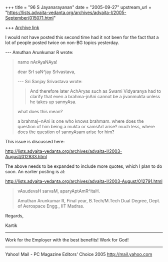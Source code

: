 +++
title = "96 S Jayanarayanan"
date = "2005-09-27"
upstream_url = "https://lists.advaita-vedanta.org/archives/advaita-l/2005-September/015071.html"

+++
[Archive link](https://lists.advaita-vedanta.org/archives/advaita-l/2005-September/015071.html)

I would not have posted this second time had it not been for the
fact that a lot of people posted twice on non-BG topics
yesterday.

--- Amuthan Arunkumar R <aparyap at yahoo.co.in> wrote:

> namo nArAyaNAya!
> 
> dear SrI saN^jay SrIvastava,
> 
> --- Sri Sanjay Srivastava wrote:
> > 
> > And therefore later AchAryas such as Swami
> > Vidyaranya had to clarify
> > that even a brahma-jnAni cannot be a jivanmukta
> > unless he takes up
> > sannyAsa.
> > 
> 
> what does this mean? 
> 
> a brahmaj~nAni is one who knows brahmam. where does
> the question of him being a mukta or samsArI arise?
> much less, where does the question of sannyAsam arise
> for him?
> 

This issue is discussed here:

http://lists.advaita-vedanta.org/archives/advaita-l/2003-August/012833.html

The above needs to be expanded to include more quotes, which I
plan to do soon. An earlier posting is at:

http://lists.advaita-vedanta.org/archives/advaita-l/2003-August/012791.html

> vAsudevaH sarvaM,
> aparyAptAmR^itaH.
> 
> 
> Amuthan Arunkumar R,
> Final year, B.Tech/M.Tech Dual Degree,
> Dept. of Aerospace Engg., IIT Madras.
> 

Regards,

Kartik

-----------------------------------------------------------
Work for the Employer with the best benefits! Work for God!



__________________________________ 
Yahoo! Mail - PC Magazine Editors' Choice 2005 
http://mail.yahoo.com

